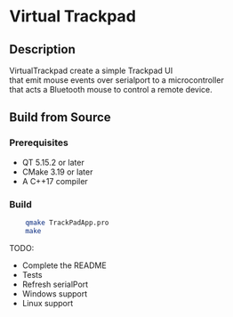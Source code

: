 # Virtual Trackpad

## Description

VirtualTrackpad create a simple Trackpad UI \
that emit mouse events over serialport to a microcontroller \
that acts a Bluetooth mouse to control a remote device.

## Build from Source

### Prerequisites
- QT 5.15.2 or later
- CMake 3.19 or later
- A C++17 compiler

### Build
```bash
    qmake TrackPadApp.pro
    make
```

TODO:
- Complete the README
- Tests
- Refresh serialPort
- Windows support
- Linux support
